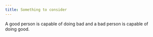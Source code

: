```yaml
---
title: Something to consider
---
```


A good person is capable of doing bad and a bad person is capable of doing good.

